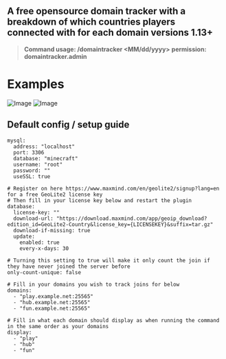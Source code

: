 ## **A free opensource domain tracker with a breakdown of which countries players connected with for each domain versions 1.13+**

> **Command usage: /domaintracker <MM/dd/yyyy>** **permission: domaintracker.admin**

# Examples
![Image](https://i.imgur.com/wzs4MxS.png)
![Image](https://i.imgur.com/YAzJu6c.png)

## Default config / setup guide
```
mysql:
  address: "localhost"
  port: 3306
  database: "minecraft"
  username: "root"
  password: ""
  useSSL: true

# Register on here https://www.maxmind.com/en/geolite2/signup?lang=en for a free GeoLite2 license key
# Then fill in your license key below and restart the plugin
database:
  license-key: ""
  download-url: "https://download.maxmind.com/app/geoip_download?edition_id=GeoLite2-Country&license_key={LICENSEKEY}&suffix=tar.gz"
  download-if-missing: true
  update:
    enabled: true
    every-x-days: 30
    
# Turning this setting to true will make it only count the join if they have never joined the server before
only-count-unique: false

# Fill in your domains you wish to track joins for below
domains:
  - "play.example.net:25565"
  - "hub.example.net:25565"
  - "fun.example.net:25565"

# Fill in what each domain should display as when running the command in the same order as your domains
display:
  - "play"
  - "hub"
  - "fun"
  ```
